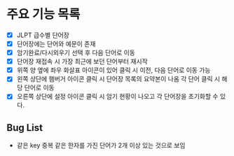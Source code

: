 # 주요 기능 목록

- [x] JLPT 급수별 단어장
- [x] 단어장에는 단어와 예문이 존재
- [x] 암기완료/다시외우기 선택 후 다음 단어로 이동
- [x] 단어장 재접속 시 가장 최근에 보던 단어부터 재시작
- [x] 위쪽 양 옆에 좌우 화살표 아이콘이 있어 클릭 시 이전, 다음 단어로 이동 가능
- [x] 왼쪽 상단에 햄버거 아이콘 클릭 시 단어장 목록의 요약본이 나옴 각 단어 클릭 시 해당 단어로 이동
- [x] 오른쪽 상단에 설정 아이콘 클릭 시 암기 현황이 나오고 각 단어장을 초기화할 수 있다.

## Bug List

- 같은 key 중복 같은 한자를 가진 단어가 2개 이상 있는 것으로 보임
